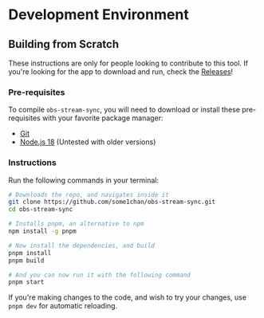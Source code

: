 # Development Environment

## Building from Scratch

These instructions are only for people looking to contribute to this tool. If you're looking for the app to download and run, check the [Releases](https://github.com/some1chan/obs-stream-sync/releases/)!

### Pre-requisites

To compile `obs-stream-sync`, you will need to download or install these pre-requisites with your favorite package manager:

-   [Git](https://git-scm.com/downloads)
-   [Node.js 18](https://nodejs.org/) (Untested with older versions)

### Instructions

Run the following commands in your terminal:

```bash
# Downloads the repo, and navigates inside it
git clone https://github.com/some1chan/obs-stream-sync.git
cd obs-stream-sync

# Installs pnpm, an alternative to npm
npm install -g pnpm

# Now install the dependencies, and build
pnpm install
pnpm build

# And you can now run it with the following command
pnpm start
```

If you're making changes to the code, and wish to try your changes, use `pnpm dev` for automatic reloading.

